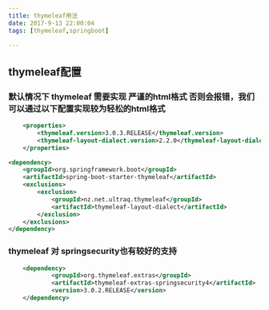 ```yaml
---
title: thymeleaf用法
date: 2017-9-13 22:00:04
tags: [thymeleaf,springboot]

---
```


## thymeleaf配置

### 默认情况下 thymeleaf 需要实现 严谨的html格式 否则会报错，我们可以通过以下配置实现较为轻松的html格式
``` xml
	<properties>
		<thymeleaf.version>3.0.3.RELEASE</thymeleaf.version>
		<thymeleaf-layout-dialect.version>2.2.0</thymeleaf-layout-dialect.version>
	</properties>

<dependency>
	<groupId>org.springframework.boot</groupId>
	<artifactId>spring-boot-starter-thymeleaf</artifactId>
	<exclusions>
		<exclusion>
			<groupId>nz.net.ultraq.thymeleaf</groupId>
			<artifactId>thymeleaf-layout-dialect</artifactId>
		</exclusion>
	</exclusions>
</dependency>
```

### thymeleaf 对 springsecurity也有较好的支持
``` xml
	<dependency>
			<groupId>org.thymeleaf.extras</groupId>
			<artifactId>thymeleaf-extras-springsecurity4</artifactId>
			<version>3.0.2.RELEASE</version>
	</dependency>
```